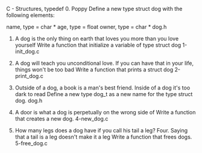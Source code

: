 C - Structures, typedef
0. Poppy
Define a new type struct dog with the following elements:

name, type = char *
age, type = float
owner, type = char *
dog.h

1. A dog is the only thing on earth that loves you more than you love yourself
Write a function that initialize a variable of type struct dog
1-init_dog.c

2. A dog will teach you unconditional love. If you can have that in your life, things won't be too bad
Write a function that prints a struct dog
2-print_dog.c

3. Outside of a dog, a book is a man's best friend. Inside of a dog it's too dark to read
Define a new type dog_t as a new name for the type struct dog.
dog.h

4. A door is what a dog is perpetually on the wrong side of
Write a function that creates a new dog.
4-new_dog.c

5. How many legs does a dog have if you call his tail a leg? Four. Saying that a tail is a leg doesn't make it a leg
Write a function that frees dogs.
5-free_dog.c
